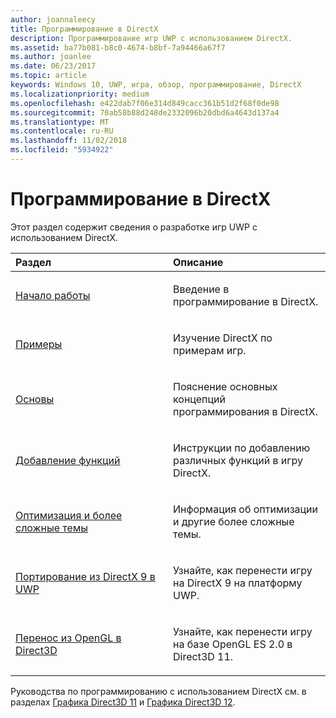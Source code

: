 ```yaml
---
author: joannaleecy
title: Программирование в DirectX
description: Программирование игр UWP с использованием DirectX.
ms.assetid: ba77b081-b8c0-4674-b8bf-7a94466a67f7
ms.author: joanlee
ms.date: 06/23/2017
ms.topic: article
keywords: Windows 10, UWP, игра, обзор, программирование, DirectX
ms.localizationpriority: medium
ms.openlocfilehash: e422dab7f06e314d849cacc361b51d2f68f0de98
ms.sourcegitcommit: 70ab58b88d248de2332096b20dbd6a4643d137a4
ms.translationtype: MT
ms.contentlocale: ru-RU
ms.lasthandoff: 11/02/2018
ms.locfileid: "5934922"
---
```

# <a name="directx-programming"></a>Программирование в DirectX

Этот раздел содержит сведения о разработке игр UWP с использованием DirectX.

<table>
<colgroup>
<col width="50%" />
<col width="50%" />
</colgroup>
<thead>
<tr class="header">
<th align="left">Раздел</th>
<th align="left">Описание</th>
</tr>
</thead>
<tbody>
<tr class="odd">
<td align="left"><p><a href="directx-getting-started.md">Начало работы</a></p></td>
<td align="left"><p>Введение в программирование в DirectX.</p></td>
</tr>
<tr class="even">
<td align="left"><p><a href="directx-samples.md">Примеры</a></p></td>
<td align="left"><p>Изучение DirectX по примерам игр.</p></td>
</tr>
<tr class="odd">
<td align="left"><p><a href="directx-fundamentals.md">Основы</a></p></td>
<td align="left"><p>Пояснение основных концепций программирования в DirectX.</p></td>
</tr>
<tr class="even">
<td align="left"><p><a href="directx-add-features.md">Добавление функций</a></p></td>
<td align="left"><p>Инструкции по добавлению различных функций в игру DirectX.</p></td>
</tr>
<tr class="odd">
<td align="left"><p><a href="directx-optimization-and-advanced-topics.md">Оптимизация и более сложные темы</a></p></td>
<td align="left"><p>Информация об оптимизации и другие более сложные темы.</p></td>
</tr>
<tr class="even">
<td align="left"><p><a href="porting-your-directx-9-game-to-windows-store.md">Портирование из DirectX 9 в UWP</a></p></td>
<td align="left"><p>Узнайте, как перенести игру на DirectX 9 на платформу UWP.</p></td>
</tr>
<tr class="odd">
<td align="left"><p><a href="port-from-opengl-es-2-0-to-directx-11-1.md">Перенос из OpenGL в Direct3D</a></p></td>
<td align="left"><p>Узнайте, как перенести игру на базе OpenGL ES 2.0 в Direct3D 11.</p></td>
</tr>
</tbody>
</table>


Руководства по программированию с использованием DirectX см. в разделах [Графика Direct3D 11](https://msdn.microsoft.com/library/windows/desktop/ff476080.aspx) и [Графика Direct3D 12](https://msdn.microsoft.com/library/windows/desktop/dn903821.aspx).
 






